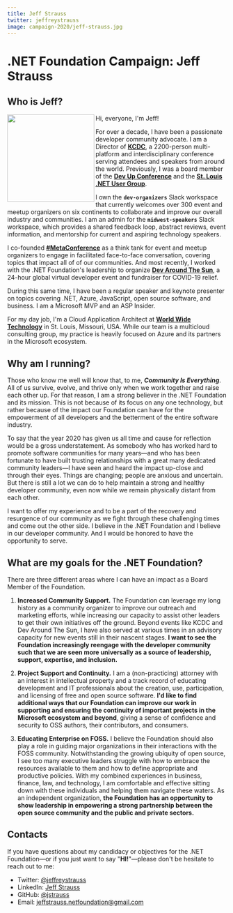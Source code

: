 ```yaml
---
title: Jeff Strauss
twitter: jeffreystrauss
image: campaign-2020/jeff-strauss.jpg
---
```


# .NET Foundation Campaign: Jeff Strauss

## Who is Jeff?
<img style="float: left; max-width: 200px;" src="https://avatars3.githubusercontent.com/u/1766139?s=400&u=2e8523b3da9fb718e08840f02eed192889165be0" width="200" height="200" align="left" />

Hi, everyone, I'm Jeff!

For over a decade, I have been a passionate developer community advocate. I am a Director of **[KCDC](https://twitter.com/kc_dc)**, a 2200-person multi-platform and interdisciplinary conference serving attendees and speakers from around the world. Previously, I was a board member of the **[Dev Up Conference](https://www.devupconf.org/)** and the **[St. Louis .NET User Group](https://www.meetup.com/St-Louis-NET-User-Group/)**.

I own the **`dev-organizers`** Slack workspace that currently welcomes over 300 event and meetup organizers on six continents to collaborate and improve our overall industry and communities. I am an admin for the **`midwest-speakers`** Slack workspace, which provides a shared feedback loop, abstract reviews, event information, and mentorship for current and aspiring technology speakers.

I co-founded **[#MetaConference](https://twitter.com/MetaConfDev/status/1240821198059118594)** as a think tank for event and meetup organizers to engage in facilitated face-to-face conversation, covering topics that impact all of of our communities. And most recently, I worked with the .NET Foundation's leadership to organize **[Dev Around The Sun](https://devaroundthesun.org/)**, a 24-hour global virtual developer event and fundraiser for COVID-19 relief. 

During this same time, I have been a regular speaker and keynote presenter on topics covering .NET, Azure, JavaScript, open source software, and business. I am a Microsoft MVP and an ASP Insider.

For my day job, I'm a Cloud Application Architect at **[World Wide Technology](https://www.wwt.com)** in St. Louis, Missouri, USA. While our team is a multicloud consulting group, my practice is heavily focused on Azure and its partners in the Microsoft ecosystem.

## Why am I running?
Those who know me well will know that, to me, **_Community Is Everything_**. All of us survive, evolve, and thrive only when we work together and raise each other up. For that reason, I am a strong believer in the .NET Foundation and its mission. This is not because of its focus on any one technology, but rather because of the impact our Foundation can have for the empowerment of all developers and the betterment of the entire software industry.

To say that the year 2020 has given us all time and cause for reflection would be a gross understatement. As somebody who has worked hard to promote software communities for many years—and who has been fortunate to have built trusting relationships with a great many dedicated community leaders—I have seen and heard the impact up-close and through their eyes. Things are changing; people are anxious and uncertain. But there is still a lot we can do to help maintain a strong and healthy developer community, even now while we remain physically distant from each other.

I want to offer my experience and to be a part of the recovery and resurgence of our community as we fight through these challenging times and come out the other side. I believe in the .NET Foundation and I believe in our developer community. And I would be honored to have the opportunity to serve.

## What are my goals for the .NET Foundation?
There are three different areas where I can have an impact as a Board Member of the Foundation.

1. **Increased Community Support.** The Foundation can leverage my long history as a community organizer to improve our outreach and marketing efforts, while increasing our capacity to assist other leaders to get their own initiatives off the ground. Beyond events like KCDC and Dev Around The Sun, I have also served at various times in an advisory capacity for new events still in their nascent stages. **I want to see the Foundation increasingly reengage with the developer community such that we are seen more universally as a source of leadership, support, expertise, and inclusion.**

2. **Project Support and Continuity.** I am a (non-practicing) attorney with an interest in intellectual property and a track record of educating development and IT professionals about the creation, use, participation, and licensing of free and open source software. **I'd like to find additional ways that our Foundation can improve our work in supporting and ensuring the continuity of important projects in the Microsoft ecosystem and beyond**, giving a sense of confidence and security to OSS authors, their contributors, and consumers.

3. **Educating Enterprise on FOSS.** I believe the Foundation should also play a role in guiding major organizations in their interactions with the FOSS community. Notwithstanding the growing ubiquity of open source, I see too many executive leaders struggle with how to embrace the resources available to them and how to define appropriate and productive policies. With my combined experiences in business, finance, law, and technology, I am comfortable and effective sitting down with these individuals and helping them navigate these waters. As an independent organization, **the Foundation has an opportunity to show leadership in empowering a strong partnership between the open source community and the public and private sectors.**

## Contacts
If you have questions about my candidacy or objectives for the .NET Foundation—or if you just want to say "**HI!**"—please don't be hesitate to reach out to me:

* Twitter: [@jeffreystrauss](https://twitter.com/jeffreystrauss)
* LinkedIn: [Jeff Strauss](https://www.linkedin.com/in/straussjeffrey/)
* GitHub: [@jstrauss](https://github.com/jstrauss)
* Email: jeffstrauss.netfoundation@gmail.com